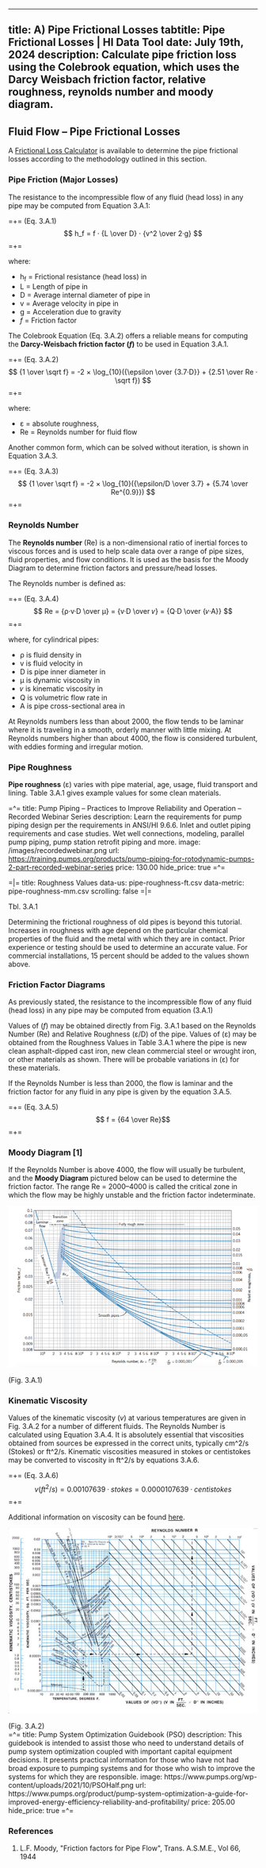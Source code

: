 -----
title:  A) Pipe Frictional Losses
tabtitle: Pipe Frictional Losses | HI Data Tool 
date: July 19th, 2024
description: Calculate pipe friction loss using the Colebrook equation, which uses the Darcy Weisbach friction factor, relative roughness, reynolds number and moody diagram.
-----

## Fluid Flow – Pipe Frictional Losses 

A <a href="/tools/frictional-losses.html" target="_blank">Frictional Loss Calculator</a> is available to determine the pipe frictional losses according to the methodology outlined in this section.

### Pipe Friction (Major Losses)

The resistance to the incompressible flow of any fluid (head loss) in any pipe may be computed from Equation 3.A.1:

=+=
<span class= equation-label >(Eq. 3.A.1)</span>
$$ h_f = f · {L \over D} · {v^2 \over 2·g} $$ 
=+=

where:

- h<sub>f</sub> = Frictional resistance (head loss) in <units us = "feet of fluid" metric = "meters of fluid"/>
- L = Length of pipe in <units us = "feet" metric = "meters"/>
- D = Average internal diameter of pipe in <units us = "feet" metric = "meters"/>
- v = Average velocity in pipe in <units us = "feet/second" metric = "meters/second"/>
- g = Acceleration due to gravity <units us = "in feet/second/second. Hereafter, the value 32.2 ft/s^2^ for sea level and 45 degrees latitude will be used." metric = "in meters/second/second. Hereafter, the value 9.81 m/s^2^ for sea level and 45 degrees latitude will be used."/>
- *f* = Friction factor

The Colebrook Equation (Eq. 3.A.2) offers a reliable means for computing the **Darcy-Weisbach friction factor (*f*)** to be used in Equation 3.A.1.

=+=
<span class= equation-label >(Eq. 3.A.2)</span>
$$ {1 \over \sqrt f} = -2 × \log_{10}({\epsilon \over {3.7·D}} + {2.51 \over Re · \sqrt f}) $$
=+=

where:

- ε = absolute roughness, <units us = "ft" metric = "mm"/>
- Re = Reynolds number for fluid flow

Another common form, which can be solved without iteration, is shown in Equation 3.A.3.

=+=
<span class= equation-label >(Eq. 3.A.3)</span>
$$ {1 \over \sqrt f} = -2 × \log_{10}({\epsilon/D \over 3.7} + {5.74 \over Re^{0.9}}) $$
=+=

### Reynolds Number

The **Reynolds number** (Re) is a non-dimensional ratio of inertial forces to viscous forces and is used to help scale data over a range of pipe sizes,
fluid properties, and flow conditions. It is used as the basis for the Moody Diagram to determine friction factors and pressure/head losses.

The Reynolds number is defined as: 

=+=
<span class= equation-label >(Eq. 3.A.4)</span>
$$ Re = {ρ·v·D \over μ} = {v·D \over 𝜈} = {Q·D \over {𝜈·A}} $$
=+=

where, for cylindrical pipes:

- ρ is fluid density in <units us = "lbm/ft^3 " metric = "kg/m^3"/>
- v is fluid velocity in <units us = "ft/s" metric = "m/s"/>
- D is pipe inner diameter in <units us = "feet" metric = "meters"/>
- μ is dynamic viscosity in <units us = "lbf·s/ft^2" metric = "kg/(m·s)"/>
- 𝜈 is kinematic viscosity in <units us = "ft^2^/s" metric = "m^2^/s"/>
- Q is volumetric flow rate in <units us = "ft^3^/s" metric = "m^3^/s"/>
- A is pipe cross-sectional area in <units us = "ft^2 " metric = "m^2"/>

At Reynolds numbers less than about 2000, the flow tends to be laminar where it is traveling in a smooth, orderly manner with little mixing. At Reynolds numbers higher than about 4000, the flow is considered turbulent, with eddies forming and irregular motion.

### Pipe Roughness

**Pipe roughness** (ε) varies with pipe material, age, usage, fluid transport and lining. Table 3.A.1 gives example values for some clean materials.

=^=
title: Pump Piping – Practices to Improve Reliability and Operation – Recorded Webinar Series 
description: Learn the requirements for pump piping design per the requirements in ANSI/HI 9.6.6.  Inlet and outlet piping requirements and case studies. Wet well connections, modeling, parallel pump piping, pump station retrofit piping and more. 
image: /images/recordedwebinar.png
url: https://training.pumps.org/products/pump-piping-for-rotodynamic-pumps-2-part-recorded-webinar-series
price: 130.00
hide_price: true
=^=

=|=
title: Roughness Values
data-us: pipe-roughness-ft.csv
data-metric: pipe-roughness-mm.csv
scrolling: false
=|=
<div class="table-label">Tbl. 3.A.1</div>

Determining the frictional roughness of old pipes is beyond this tutorial. Increases in roughness with age depend on the particular chemical properties of the fluid and the metal with which they are in contact. Prior experience or testing should be used to determine an accurate value. For commercial installations, 15 percent should be added to the values shown above.

### Friction Factor Diagrams

As previously stated, the resistance to the incompressible flow of any fluid (head loss) in any pipe may be computed from equation (3.A.1)

Values of (*f*) may be obtained directly from Fig. 3.A.1 based on the Reynolds Number (Re) and Relative Roughness (ε/D) of the pipe. Values of (ε) may be obtained from the Roughness Values in Table 3.A.1 where the pipe is new clean asphalt-dipped cast iron, new clean commercial steel or wrought iron, or other materials as shown. There will be probable variations in (ε) for these materials.

If the Reynolds Number is less than 2000, the flow is laminar and the friction factor for any fluid in any pipe is given by the equation 3.A.5.

=+=
<span class= equation-label >(Eq. 3.A.5)</span>
$$ f = {64 \over Re}$$
=+=

### Moody Diagram [1]
If the Reynolds Number is above 4000, the flow will usually be turbulent, and the **Moody Diagram** pictured below can be used to determine the friction factor. The range Re = 2000–4000 is called the critical zone in which the flow may be highly unstable and the friction factor indeterminate.

![](./images/moody-diagram-2.png#center "")
<div class="figure-label">(Fig. 3.A.1)</div>

### Kinematic Viscosity

Values of the kinematic viscosity (*v*) at various temperatures are given in Fig. 3.A.2 for a number of different fluids. The Reynolds Number is calculated using Equation 3.A.4. It is absolutely essential that viscosities obtained from sources be expressed in the correct units, typically cm^2/s (Stokes) or ft^2/s. Kinematic viscosities measured in stokes or centistokes may be converted to viscosity in ft^2/s by equations 3.A.6.

=+=
<span class= equation-label >(Eq. 3.A.6)</span>
$$v(ft^2/s) = 0.00107639 · stokes = 0.0000107639 · centistokes$$
=+=

Additional information on viscosity can be found <a href="/fluid-properties-II/viscosity.html" target="_blank">here</a>.

![](./images/Kinematic-Viscosity-Fluids.png#center "")
<div class="figure-label">(Fig. 3.A.2)</div>
=^=
title: Pump System Optimization Guidebook (PSO)
description: This guidebook is intended to assist those who need to understand details of pump system optimization coupled with important capital equipment decisions. It presents practical information for those who have not had broad exposure to pumping systems and for those who wish to improve the systems for which they are responsible.
image: https://www.pumps.org/wp-content/uploads/2021/10/PSOHalf.png
url: https://www.pumps.org/product/pump-system-optimization-a-guide-for-improved-energy-efficiency-reliability-and-profitability/
price: 205.00
hide_price: true
=^=

### References
1. L.F. Moody, "Friction factors for Pipe Flow", Trans. A.S.M.E., Vol 66, 1944